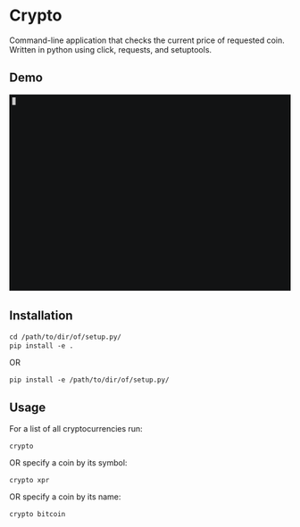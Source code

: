 # Crypto

Command-line application that checks the current price of requested coin.
Written in python using click, requests, and setuptools.

## Demo

[![Usage Demo](demo.gif)](https://asciinema.org/a/154591?speed=1.7&rows=30)


## Installation

```
cd /path/to/dir/of/setup.py/
pip install -e .
```

OR

```
pip install -e /path/to/dir/of/setup.py/
```

## Usage

For a list of all cryptocurrencies run:
```
crypto
```

OR specify a coin by its symbol:
```
crypto xpr
```

OR specify a coin by its name:
```
crypto bitcoin
```
